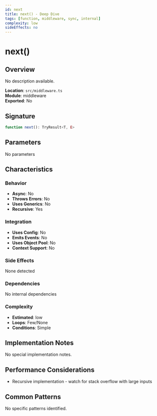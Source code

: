 ```yaml
---
id: next
title: next() - Deep Dive
tags: [function, middleware, sync, internal]
complexity: low
sideEffects: no
---
```


# next()

## Overview
No description available.

**Location**: `src/middleware.ts`  
**Module**: middleware  
**Exported**: No  

## Signature
```typescript
function next(): TryResult<T, E>
```

## Parameters
No parameters

## Characteristics

### Behavior
- **Async**: No
- **Throws Errors**: No
- **Uses Generics**: No
- **Recursive**: Yes

### Integration
- **Uses Config**: No
- **Emits Events**: No
- **Uses Object Pool**: No
- **Context Support**: No

### Side Effects
None detected

### Dependencies
No internal dependencies

### Complexity
- **Estimated**: low
- **Loops**: Few/None
- **Conditions**: Simple



## Implementation Notes
No special implementation notes.

## Performance Considerations
- Recursive implementation - watch for stack overflow with large inputs

## Common Patterns
No specific patterns identified.
